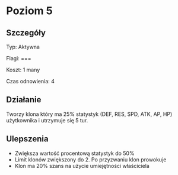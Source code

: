 # Poziom 5

## Szczegóły

Typ: Aktywna

Flagi: ===

Koszt: 1 many

Czas odnowienia: 4

## Działanie

Tworzy klona który ma 25% statystyk (DEF, RES, SPD, ATK, AP, HP) użytkownika i utrzymuje się 5 tur.

## Ulepszenia

* Zwiększa wartość procentową statystyk do 50%
* Limit klonów zwiększony do 2. Po przyzwaniu klon prowokuje
* Klon ma 20% szans na użycie umiejętności właściciela
